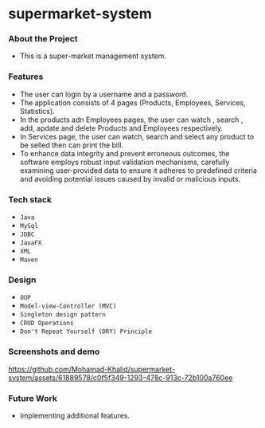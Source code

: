 # supermarket-system
### About the Project
- This is a super-market management system.

### Features
- The user can login by a username and a password.
- The application consists of 4 pages (Products, Employees, Services, Statistics).
- In the products adn Employees pages, the user can watch , search , add, apdate and delete Products and Employees respectively.
- In Services page, the user can watch, search and select any product to be selled then can print the bill.
- To enhance data integrity and prevent erroneous outcomes, the software employs robust input validation mechanisms, carefully examining user-provided data to ensure it adheres to predefined criteria and avoiding potential issues caused by invalid or malicious inputs.

### Tech stack
- `Java`
- `MySql`
- `JDBC`
- `JavaFX`
- `XML`
- `Maven`

### Design
- `OOP`
- `Model-view-Controller (MVC)`
- `Singleton design pattern`
- `CRUD Operations` 
- `Don't Repeat Yourself (DRY) Principle`

### Screenshots and demo

https://github.com/Mohamad-Khalid/supermarket-system/assets/61889578/c0f5f349-1293-478c-913c-72b100a760ee


### Future Work
- Implementing additional features.

